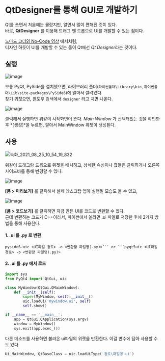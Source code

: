 # QtDesigner를 통해 GUI로 개발하기

Qt를 쓰면서 처음에는 몰랐지만, 알면서 많이 편해진 것이 있다.  
바로, **QtDesigner** 를 이용해 드래그 앤 드롭으로 UI를 개발할 수 있는 점이다.

[노마드 코더의 No-Code 영상](https://www.youtube.com/watch?v=2pPK2DjfaJc&t=103s) 에서처럼,  
디자인 하듯이 UI를 개발할 수 있는 툴이 Qt에선 *Qt Designer*라는 것이다.


## 실행

![image](https://user-images.githubusercontent.com/48408417/130710371-3324e7f7-044b-4933-97f7-166bbc204d59.png)

보통 PyQt, PySide를 설치했으면, 라이브러리 폴더(```파이썬폴더\Library\bin```, ```파이썬폴더\Lib\site-packages\PySide6```)에 알아서 깔려있다.  
찾기 귀찮으면, 윈도우 검색에서 `designer` 라고 치면 나온다.

![image](https://user-images.githubusercontent.com/48408417/130710596-cc7801d0-0912-4329-a5e7-4d046b571b12.png)

클릭해서 실행하면 위같이 시작화면이 뜬다. *Main Window* 가 선택돼있는 것을 확인한 후 *[생성]*을 누르면, 알아서 MainWindow 위젯이 생성된다.

## 사용

![녹화_2021_08_25_10_54_19_832](https://user-images.githubusercontent.com/48408417/130713816-4001c6c9-d532-48a5-bcab-5799201a0250.gif)

위같이 드래그랑 드롭으로 위젯을 배치하고, 상세한 속성이나 값들은 클릭하거나 오른쪽 사이드바를 통해 변경할 수 있다.

![image](https://user-images.githubusercontent.com/48408417/130711772-bff49923-757b-4ea0-be37-51b4021b8cf8.png)

**[폼 > 미리보기]** 를 클릭해서 실제 데스크탑 앱이 실행될 모습도 볼 수 있고,

![image](https://user-images.githubusercontent.com/48408417/130711839-25c2b508-5c6e-4b60-8d6b-773b56a2af17.png)

**[폼 > 코드보기]** 를 클릭하면 지금 만든 UI를 코드로 변환할 수 있다.  
근데 변환하는 코드가 C++이라서, 파이썬에서 쓸려면 .ui 파일로 저장한 후에 2가지 방법을 통해 사용한다. 

#### 1. .ui 를 .py 로 변환 

```commandline
pyside6-uic <UI파일 경로> -o <변환할 파일명(.py)>``` or ```pyqt5uic <UI파일 경로> -o <변환할 파일명(.py)>
``` 

#### 2. .ui 를 .py 에서 로드

```python
import sys
from PyQt4 import QtGui, uic

class MyWindow(QtGui.QMainWindow):
    def __init__(self):
        super(MyWindow, self).__init__()
        uic.loadUi('mywindow.ui', self)
        self.show()

if __name__ == '__main__':
    app = QtGui.QApplication(sys.argv)
    window = MyWindow()
    sys.exit(app.exec_())
```

다른 메소드를 사용하면 불러온 ui파일의 위젯을 반환한다. 이걸 변수에 담아 사용할 수도 있다.

```python
Ui_MainWindow, QtBaseClass = uic.loadUiType('경로\파일명.ui')
```
